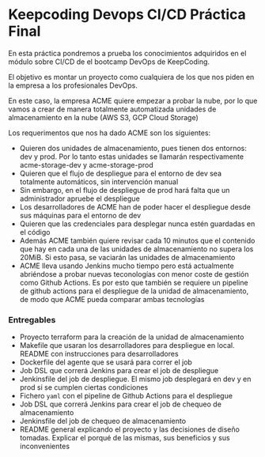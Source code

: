# Keepcoding Devops CI/CD Práctica Final

En esta práctica pondremos a prueba los conocimientos adquiridos en el módulo sobre CI/CD de el bootcamp DevOps de KeepCoding.

El objetivo es montar un proyecto como cualquiera de los que nos piden en la empresa a los profesionales DevOps.

En este caso, la empresa ACME quiere empezar a probar la nube, por lo que vamos a crear de manera totalmente automatizada unidades de almacenamiento en la nube (AWS S3, GCP Cloud Storage)

Los requerimentos que nos ha dado ACME son los siguientes:

- Quieren dos unidades de almacenamiento, pues tienen dos entornos: dev y prod. Por lo tanto estas unidades se llamarán respectivamente acme-storage-dev y acme-storage-prod
- Quieren que el flujo de despliegue para el entorno de dev sea totalmente automáticos, sin intervención manual
- Sin embargo, en el flujo de despliegue de prod hará falta que un administrador apruebe el despliegue
- Los desarrolladores de ACME han de poder hacer el despliegue desde sus máquinas para el entorno de dev
- Quieren que las credenciales para desplegar nunca estén guardadas en el código
- Además ACME también quiere revisar cada 10 minutos que el contenido que hay en cada una de las unidades de almacenamiento no supera los 20MiB. Si esto pasa, se vaciarán las unidades de almacenamiento
- ACME lleva usando Jenkins mucho tiempo pero está actualmente abriéndose a probar nuevas teconologías con menor coste de gestión como Github Actions. Es por esto que también se requiere un pipeline de github actions para el despliegue de la unidad de almacenamiento, de modo que ACME pueda comparar ambas tecnologías

### Entregables

- Proyecto terraform para la creación de la unidad de almacenamiento
- Makefile que usaran los desarrolladores para despliegue en local. README con instrucciones para desarrolladores
- Dockerfile del agente que se usará para correr el job
- Job DSL que correrá Jenkins para crear el job de despliegue
- Jenkinsfile del job de despliegue. El mismo job desplegará en dev y en prod si se cumplen ciertas condiciones
- Fichero `yaml` con el pipeline de Github Actions para el despliegue
- Job DSL que correrá Jenkins para crear el job de chequeo de almacenamiento
- Jenkinsfile del job de chequeo de almacenamiento
- README general explicando el proyecto y las decisiones de diseño tomadas. Explicar el porqué de las mismas, sus beneficios y sus inconvenientes
